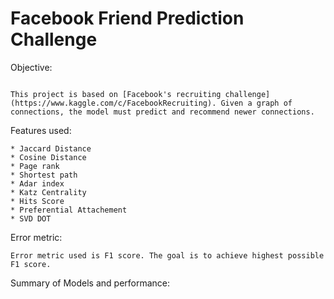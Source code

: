 Facebook Friend Prediction Challenge
==============================

Objective:
`````````

This project is based on [Facebook's recruiting challenge](https://www.kaggle.com/c/FacebookRecruiting). Given a graph of connections, the model must predict and recommend newer connections.

`````````

Features used:
`````````
* Jaccard Distance
* Cosine Distance
* Page rank
* Shortest path
* Adar index
* Katz Centrality
* Hits Score
* Preferential Attachement
* SVD DOT
```````````````````

Error metric:

`````````
Error metric used is F1 score. The goal is to achieve highest possible F1 score. 
`````````````````````````````````


Summary of Models and performance:




